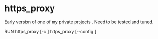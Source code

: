 # https_proxy
Early version of one of my private projects . Need to be tested and tuned.

RUN
  https_proxy [-c <config file>]
  https_proxy [--config <config file>]

